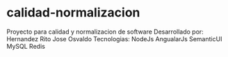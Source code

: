 # calidad-normalizacion
Proyecto para calidad y normalizacion de software
Desarrollado por:
  Hernandez Rito Jose Osvaldo
Tecnologias:
NodeJs
AngualarJs
SemanticUI
MySQL
Redis
